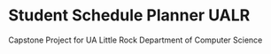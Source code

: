 # Student Schedule Planner UALR
 Capstone Project for UA Little Rock Department of Computer Science
